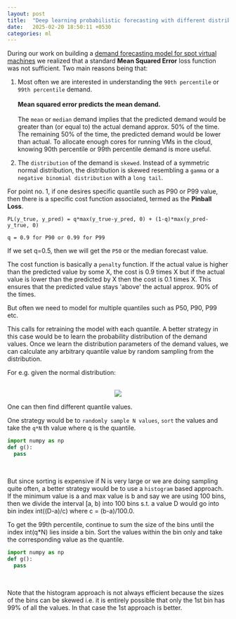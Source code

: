 ```yaml
---
layout: post
title:  "Deep learning probabilistic forecasting with different distributions"
date:   2025-02-20 18:50:11 +0530
categories: ml
---
```


During our work on building a [demand forecasting model for spot virtual machines](https://funktor.github.io/ml/2025/02/04/demand-supply-forecasting-virtual-machines.html) we realized that a standard **Mean Squared Error** loss function was not sufficient. Two main reasons being that:

1. Most often we are interested in understanding the `90th percentile` or `99th percentile` demand. <br/><br/>
**Mean squared error predicts the mean demand.** <br/><br/>
The `mean` or `median` demand implies that the predicted demand would be greater than (or equal to) the actual demand approx. 50% of the time. The remaining 50% of the time, the predicted demand would be lower than actual. To allocate enough cores for running VMs in the cloud, knowing 90th percentile or 99th percentile demand is more useful.

3. The `distribution` of the demand is `skewed`. Instead of a symmetric normal distribution, the distribution is skewed resembling a `gamma` or a `negative binomial distribution` with a `long tail`.

For point no. 1, if one desires specific quantile such as P90 or P99 value, then there is a specific cost function associated, termed as the **Pinball Loss**.

```
PL(y_true, y_pred) = q*max(y_true-y_pred, 0) + (1-q)*max(y_pred-y_true, 0)

q = 0.9 for P90 or 0.99 for P99
```

If we set q=0.5, then we will get the `P50` or the median forecast value.

The cost function is basically a `penalty` function. If the actual value is higher than the predicted value by some X, the cost is 0.9 times X but if the actual value is lower than the predicted by X then the cost is 0.1 times X. This ensures that the predicted value stays 'above' the actual approx. 90% of the times.

But often we need to model for multiple quantiles such as P50, P90, P99 etc. 

This calls for retraining the model with each quantile. A better strategy in this case would be to learn the probability distribution of the demand values. Once we learn the distribution parameters of the demand values, we can calculate any arbitrary quantile value by random sampling from the distribution.

For e.g. given the normal distribution:<br/><br/>
<p align="center">
    <img src="https://github.com/user-attachments/assets/85439ae3-ac2d-45e8-9a6e-78d6f640b5af">
<p/>

One can then find different quantile values. 

One strategy would be to `randomly sample N values`, `sort` the values and take the `q*N` th value where q is the quantile. <br/>

```python
import numpy as np
def g():
  pass
```
<br/>

But since sorting is expensive if N is very large or we are doing sampling quite often, a better strategy would be to use a `histogram` based approach. If the minimum value is a and max value is b and say we are using 100 bins, then we divide the interval [a, b) into 100 bins s.t. a value D would go into bin index int((D-a)/c) where c = (b-a)/100.0.

To get the 99th percentile, continue to sum the size of the bins until the index int(q*N) lies inside a bin. Sort the values within the bin only and take the corresponding value as the quantile.<br/>

```python
import numpy as np
def g():
  pass
```
<br/>

Note that the histogram approach is not always efficient because the sizes of the bins can be skewed i.e. it is entirely possible that only the 1st bin has 99% of all the values. In that case the 1st approach is better.
